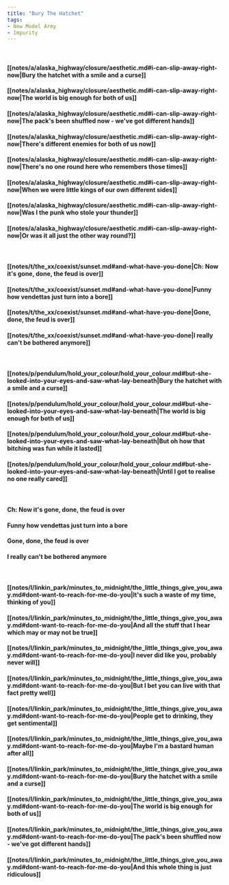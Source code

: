```yaml
---
title: "Bury The Hatchet"
tags:
- New Model Army
- Impurity
---
```

&nbsp;
#### [[notes/a/alaska_highway/closure/aesthetic.md#i-can-slip-away-right-now|Bury the hatchet with a smile and a curse]]
#### [[notes/a/alaska_highway/closure/aesthetic.md#i-can-slip-away-right-now|The world is big enough for both of us]]
#### [[notes/a/alaska_highway/closure/aesthetic.md#i-can-slip-away-right-now|The pack's been shuffled now - we've got different hands]]
#### [[notes/a/alaska_highway/closure/aesthetic.md#i-can-slip-away-right-now|There's different enemies for both of us now]]
#### [[notes/a/alaska_highway/closure/aesthetic.md#i-can-slip-away-right-now|There's no one round here who remembers those times]]
#### [[notes/a/alaska_highway/closure/aesthetic.md#i-can-slip-away-right-now|When we were little kings of our own different sides]]
#### [[notes/a/alaska_highway/closure/aesthetic.md#i-can-slip-away-right-now|Was I the punk who stole your thunder]]
#### [[notes/a/alaska_highway/closure/aesthetic.md#i-can-slip-away-right-now|Or was it all just the other way round?]]
&nbsp;
#### [[notes/t/the_xx/coexist/sunset.md#and-what-have-you-done|Ch: Now it's gone, done, the feud is over]]
#### [[notes/t/the_xx/coexist/sunset.md#and-what-have-you-done|Funny how vendettas just turn into a bore]]
#### [[notes/t/the_xx/coexist/sunset.md#and-what-have-you-done|Gone, done, the feud is over]]
#### [[notes/t/the_xx/coexist/sunset.md#and-what-have-you-done|I really can't be bothered anymore]]
&nbsp;
#### [[notes/p/pendulum/hold_your_colour/hold_your_colour.md#but-she-looked-into-your-eyes-and-saw-what-lay-beneath|Bury the hatchet with a smile and a curse]]
#### [[notes/p/pendulum/hold_your_colour/hold_your_colour.md#but-she-looked-into-your-eyes-and-saw-what-lay-beneath|The world is big enough for both of us]]
#### [[notes/p/pendulum/hold_your_colour/hold_your_colour.md#but-she-looked-into-your-eyes-and-saw-what-lay-beneath|But oh how that bitching was fun while it lasted]]
#### [[notes/p/pendulum/hold_your_colour/hold_your_colour.md#but-she-looked-into-your-eyes-and-saw-what-lay-beneath|Until I got to realise no one really cared]]
&nbsp;
#### Ch: Now it's gone, done, the feud is over
#### Funny how vendettas just turn into a bore
#### Gone, done, the feud is over
#### I really can't be bothered anymore
&nbsp;
#### [[notes/l/linkin_park/minutes_to_midnight/the_little_things_give_you_away.md#dont-want-to-reach-for-me-do-you|It's such a waste of my time, thinking of you]]
#### [[notes/l/linkin_park/minutes_to_midnight/the_little_things_give_you_away.md#dont-want-to-reach-for-me-do-you|And all the stuff that I hear which may or may not be true]]
#### [[notes/l/linkin_park/minutes_to_midnight/the_little_things_give_you_away.md#dont-want-to-reach-for-me-do-you|I never did like you, probably never will]]
#### [[notes/l/linkin_park/minutes_to_midnight/the_little_things_give_you_away.md#dont-want-to-reach-for-me-do-you|But I bet you can live with that fact pretty well]]
#### [[notes/l/linkin_park/minutes_to_midnight/the_little_things_give_you_away.md#dont-want-to-reach-for-me-do-you|People get to drinking, they get sentimental]]
#### [[notes/l/linkin_park/minutes_to_midnight/the_little_things_give_you_away.md#dont-want-to-reach-for-me-do-you|Maybe I'm a bastard human after all]]
#### [[notes/l/linkin_park/minutes_to_midnight/the_little_things_give_you_away.md#dont-want-to-reach-for-me-do-you|Bury the hatchet with a smile and a curse]]
#### [[notes/l/linkin_park/minutes_to_midnight/the_little_things_give_you_away.md#dont-want-to-reach-for-me-do-you|The world is big enough for both of us]]
#### [[notes/l/linkin_park/minutes_to_midnight/the_little_things_give_you_away.md#dont-want-to-reach-for-me-do-you|The pack's been shuffled now - we've got different hands]]
#### [[notes/l/linkin_park/minutes_to_midnight/the_little_things_give_you_away.md#dont-want-to-reach-for-me-do-you|And this whole thing is just ridiculous]]
